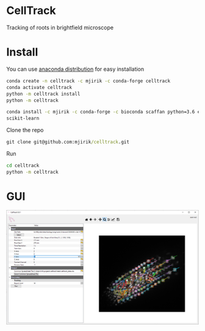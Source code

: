 # CellTrack
Tracking of roots in brightfield microscope


# Install 

You can use [anaconda distribution](https://docs.conda.io/en/latest/miniconda.html)
for easy installation 

```bash
conda create -n celltrack -c mjirik -c conda-forge celltrack 
conda activate celltrack
python -m celltrack install
python -m celltrack
```

```bash
conda install -c mjirik -c conda-forge -c bioconda scaffan python=3.6 exsu
scikit-learn
```

Clone the repo

```cmd
git clone git@github.com:mjirik/celltrack.git
```

Run

```cmd
cd celltrack
python -m celltrack
```

# GUI
![graphics](docs/graphics/screenshot_gui03.png)

